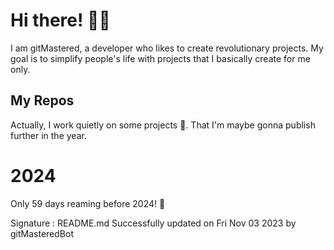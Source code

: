 
# Hi there! 🙋‍♂️
I am gitMastered, a developer who likes to create revolutionary projects.
My goal is to simplify people's life with projects that I basically create for me only.

## My Repos
Actually, I work quietly on some projects 👀. That I'm maybe gonna publish further in the year.

# 2024
Only 59 days reaming before 2024! 🙌

Signature : README.md Successfully updated on Fri Nov 03 2023 by gitMasteredBot

